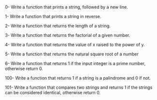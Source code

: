 0- Write a function that prints a string, followed by a new line.

1- Write a function that prints a string in reverse.

2- Write a function that returns the length of a string.

3- Write a function that returns the factorial of a given number.

4- Write a function that returns the value of x raised to the power of y.

5- Write a function that returns the natural square root of a number

6- Write a function that returns 1 if the input integer is a prime number, otherwise return 0.

100- Write a function that returns 1 if a string is a palindrome and 0 if not.

101- Write a function that compares two strings and returns 1 if the strings can be considered identical, otherwise return 0.
